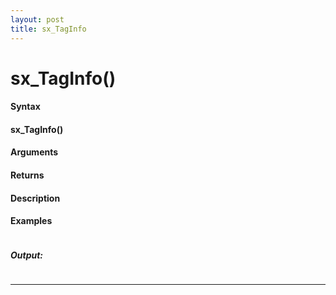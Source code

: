 ```yaml
---
layout: post
title: sx_TagInfo
---
```


# sx_TagInfo()


#### Syntax

#### sx_TagInfo()

#### Arguments

#### Returns

#### Description

#### Examples

```

```

##### Output:

```

```

---
